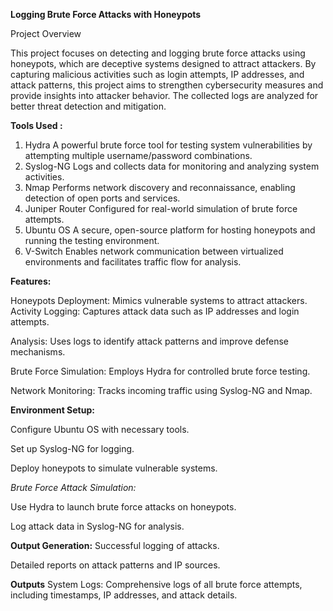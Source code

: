 **Logging Brute Force Attacks with Honeypots**

Project Overview

This project focuses on detecting and logging brute force attacks using honeypots, which are deceptive systems designed to attract attackers. By capturing malicious activities such as login attempts, IP addresses, and attack patterns, this project aims to strengthen cybersecurity measures and provide insights into attacker behavior. The collected logs are analyzed for better threat detection and mitigation.

**Tools Used :**

1. Hydra
            A powerful brute force tool for testing system vulnerabilities by attempting multiple username/password combinations.
2. Syslog-NG
             Logs and collects data for monitoring and analyzing system activities.
3. Nmap
            Performs network discovery and reconnaissance, enabling detection of open ports and services.
4. Juniper Router
           Configured for real-world simulation of brute force attempts.
5. Ubuntu OS
           A secure, open-source platform for hosting honeypots and running the testing environment.
6. V-Switch
           Enables network communication between virtualized environments and facilitates traffic flow for analysis.

**Features:**

Honeypots Deployment: Mimics vulnerable systems to attract attackers.
Activity Logging: Captures attack data such as IP addresses and login attempts.

Analysis: Uses logs to identify attack patterns and improve defense mechanisms.

Brute Force Simulation: Employs Hydra for controlled brute force testing.

Network Monitoring: Tracks incoming traffic using Syslog-NG and Nmap.

**Environment Setup:**

Configure Ubuntu OS with necessary tools.

Set up Syslog-NG for logging.

Deploy honeypots to simulate vulnerable systems.

_Brute Force Attack Simulation:_

Use Hydra to launch brute force attacks on honeypots.

Log attack data in Syslog-NG for analysis.

**Output Generation:**
Successful logging of attacks.

Detailed reports on attack patterns and IP sources.


**Outputs**
System Logs: Comprehensive logs of all brute force attempts, including timestamps, IP addresses, and attack details.

















